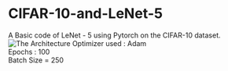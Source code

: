 # CIFAR-10-and-LeNet-5     
A Basic code of LeNet - 5 using Pytorch on the CIFAR-10 dataset.  
![The Architecture](https://www.researchgate.net/profile/Sheraz_Khan8/publication/321586653/figure/fig4/AS:568546847014912@1512563539828/The-LeNet-5-Architecture-a-convolutional-neural-network.png)
Optimizer used : Adam   
Epochs : 100  
Batch Size = 250  
